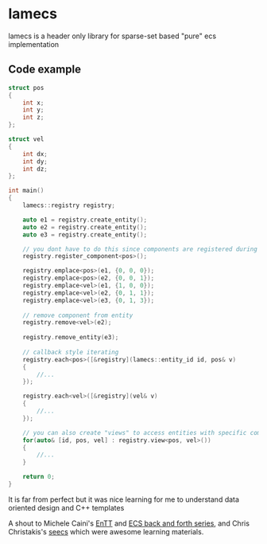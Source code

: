 # lamecs

lamecs is a header only library for sparse-set based "pure" ecs implementation

## Code example
```cpp
struct pos 
{
    int x;
    int y;
    int z;
};

struct vel
{
    int dx;
    int dy;
    int dz;
};

int main()
{
    lamecs::registry registry;

    auto e1 = registry.create_entity();
    auto e2 = registry.create_entity();
    auto e3 = registry.create_entity();

    // you dont have to do this since components are registered during .emplace()  
    registry.register_component<pos>();

    registry.emplace<pos>(e1, {0, 0, 0});
    registry.emplace<pos>(e2, {0, 0, 1});
    registry.emplace<vel>(e1, {1, 0, 0});
    registry.emplace<vel>(e2, {0, 1, 1});
    registry.emplace<vel>(e3, {0, 1, 3});
    
    // remove component from entity
    registry.remove<vel>(e2);
    
    registry.remove_entity(e3);
    
    // callback style iterating
    registry.each<pos>([&registry](lamecs::entity_id id, pos& v)
    {
        //...
    });

    registry.each<vel>([&registry](vel& v)
    {
        //...
    });

    // you can also create "views" to access entities with specific components
    for(auto& [id, pos, vel] : registry.view<pos, vel>())
    {
        //...
    }

    return 0;
}
```

It is far from perfect but it was nice learning for me to understand data oriented design and C++ templates

A shout to Michele Caini's [EnTT](https://github.com/skypjack/entt) and [ECS back and forth series](https://skypjack.github.io/2019-02-14-ecs-baf-part-1/), and Chris Christakis's [seecs](https://github.com/chrischristakis/seecs) which were awesome learning materials.